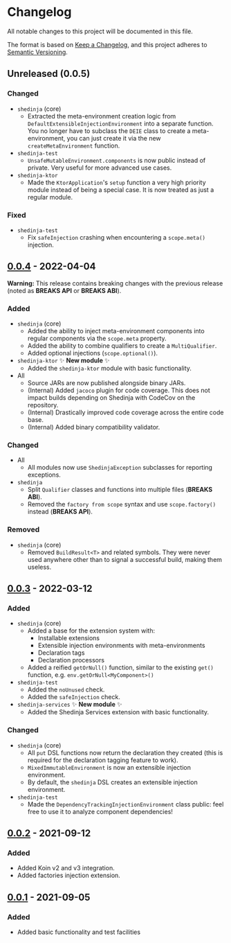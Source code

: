 # Changelog

All notable changes to this project will be documented in this file.

The format is based on [Keep a Changelog](https://keepachangelog.com/en/1.0.0/), and this project adheres to [Semantic Versioning](https://semver.org/spec/v2.0.0.html).

## Unreleased (0.0.5)

### Changed

- `shedinja` (core)
    - Extracted the meta-environment creation logic from `DefaultExtensibleInjectionEnvironment` into a separate function. You no longer have to subclass the `DEIE` class to create a meta-environment, you can just create it via the new `createMetaEnvironment` function.
- `shedinja-test`
    - `UnsafeMutableEnvironment.components` is now public instead of private. Very useful for more advanced use cases.
- `shedinja-ktor`
    - Made the `KtorApplication`'s `setup` function a very high priority module instead of being a special case. It is now treated as just a regular module.

### Fixed

- `shedinja-test`
    - Fix `safeInjection` crashing when encountering a `scope.meta()` injection.

## [0.0.4] - 2022-04-04

**Warning:** This release contains breaking changes with the previous release (noted as **BREAKS API** or **BREAKS ABI**).

### Added

- `shedinja` (core)
    - Added the ability to inject meta-environment components into regular components via the `scope.meta` property.
    - Added the ability to combine qualifiers to create a `MultiQualifier`.
    - Added optional injections (`scope.optional()`).
- `shedinja-ktor` ✨ **New module** ✨
    - Added the `shedinja-ktor` module with basic functionality.
- All
    - Source JARs are now published alongside binary JARs.
    - (Internal) Added `jacoco` plugin for code coverage. This does not impact builds depending on Shedinja with CodeCov on the repository.
    - (Internal) Drastically improved code coverage across the entire code base.
    - (Internal) Added binary compatibility validator.

### Changed

- All
    - All modules now use `ShedinjaException` subclasses for reporting exceptions.
- `shedinja`
    - Split `Qualifier` classes and functions into multiple files (**BREAKS ABI**).
    - Removed the `factory from scope` syntax and use `scope.factory()` instead (**BREAKS API**).

### Removed

- `shedinja` (core)
    - Removed `BuildResult<T>` and related symbols. They were never used anywhere other than to signal a successful build, making them useless.

## [0.0.3] - 2022-03-12

### Added

- `shedinja` (core)
    - Added a base for the extension system with:
        - Installable extensions
        - Extensible injection environments with meta-environments
        - Declaration tags
        - Declaration processors
    - Added a reified `getOrNull()` function, similar to the existing `get()` function, e.g. `env.getOrNull<MyComponent>()`
- `shedinja-test`
    - Added the `noUnused` check.
    - Added the `safeInjection` check.
- `shedinja-services` ✨ **New module** ✨
    - Added the Shedinja Services extension with basic functionality.

### Changed

- `shedinja` (core)
    - All `put` DSL functions now return the declaration they created (this is required for the declaration tagging feature to work).
    - `MixedImmutableEnvironment` is now an extensible injection environment.
    - By default, the `shedinja` DSL creates an extensible injection environment.
- `shedinja-test`
    - Made the `DependencyTrackingInjectionEnvironment` class public: feel free to use it to analyze component dependencies!

## [0.0.2] - 2021-09-12

### Added

- Added Koin v2 and v3 integration.
- Added factories injection extension.

## [0.0.1] - 2021-09-05

### Added

- Added basic functionality and test facilities

[Unreleased]: https://github.com/utybo/Shedinja/compare/v0.0.4..main
[0.0.4]: https://github.com/utybo/Shedinja/compare/v0.0.4..v0.0.3
[0.0.3]: https://github.com/utybo/Shedinja/compare/v0.0.3..v0.0.2
[0.0.2]: https://github.com/utybo/Shedinja/compare/v0.0.2..v0.0.1
[0.0.1]: https://github.com/utybo/Shedinja/releases/tag/v0.0.1
